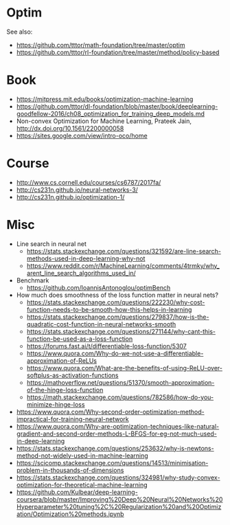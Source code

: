 # Optim
See also:
* https://github.com/tttor/math-foundation/tree/master/optim
* https://github.com/tttor/rl-foundation/tree/master/method/policy-based

# Book
* https://mitpress.mit.edu/books/optimization-machine-learning
* https://github.com/tttor/dl-foundation/blob/master/book/deeplearning-goodfellow-2016/ch08_optimization_for_training_deep_models.md
* Non-convex Optimization for Machine Learning, Prateek Jain, http://dx.doi.org/10.1561/2200000058
* https://sites.google.com/view/intro-oco/home

# Course
* http://www.cs.cornell.edu/courses/cs6787/2017fa/
* http://cs231n.github.io/neural-networks-3/
* http://cs231n.github.io/optimization-1/

# Misc
* Line search in neural net
  * https://stats.stackexchange.com/questions/321592/are-line-search-methods-used-in-deep-learning-why-not
  * https://www.reddit.com/r/MachineLearning/comments/4trmky/why_arent_line_search_algorithms_used_in/
* Benchmark
  * https://github.com/IoannisAntonoglou/optimBench
* How much does smoothness of the loss function matter in neural nets?
  * https://stats.stackexchange.com/questions/222230/why-cost-function-needs-to-be-smooth-how-this-helps-in-learning
  * https://stats.stackexchange.com/questions/279837/how-is-the-quadratic-cost-function-in-neural-networks-smooth
  * https://stats.stackexchange.com/questions/271144/why-cant-this-function-be-used-as-a-loss-function
  * https://forums.fast.ai/t/differentiable-loss-function/5307
  * https://www.quora.com/Why-do-we-not-use-a-differentiable-approximation-of-ReLUs
  * https://www.quora.com/What-are-the-benefits-of-using-ReLU-over-softplus-as-activation-functions
  * https://mathoverflow.net/questions/51370/smooth-approximation-of-the-hinge-loss-function
  * https://math.stackexchange.com/questions/782586/how-do-you-minimize-hinge-loss
* https://www.quora.com/Why-second-order-optimization-method-impractical-for-training-neural-network
* https://www.quora.com/Why-are-optimization-techniques-like-natural-gradient-and-second-order-methods-L-BFGS-for-eg-not-much-used-in-deep-learning
* https://stats.stackexchange.com/questions/253632/why-is-newtons-method-not-widely-used-in-machine-learning
* https://scicomp.stackexchange.com/questions/14513/minimisation-problem-in-thousands-of-dimensions
* https://stats.stackexchange.com/questions/324981/why-study-convex-optimization-for-theoretical-machine-learning
* https://github.com/Kulbear/deep-learning-coursera/blob/master/Improving%20Deep%20Neural%20Networks%20Hyperparameter%20tuning%2C%20Regularization%20and%20Optimization/Optimization%20methods.ipynb
